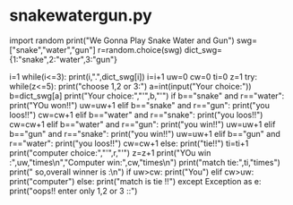 # snakewatergun.py
<p>import random
print("We Gonna Play Snake Water and Gun")
swg=["snake","water","gun"]
r=random.choice(swg)
dict_swg={1:"snake",2:"water",3:"gun"}

i=1
while(i<=3):
    print(i,".",dict_swg[i])
    i=i+1
uw=0
cw=0
ti=0
z=1
try:
    while(z<=5):
        print("choose 1,2 or 3:")
        a=int(input("Your choice:"))
        b=dict_swg[a]
        print("Your choice:","'",b,"'")
        if b=="snake" and r=="water":
            print("YOu won!!")
            uw=uw+1
        elif b=="snake" and r=="gun":
            print("you loos!!")
            cw=cw+1
        elif b=="water" and r=="snake":
            print("you loos!!")
            cw=cw+1
        elif b=="water" and r=="gun":
            print("you win!!")
            uw=uw+1
        elif b=="gun" and r=="snake":
            print("you win!!")
            uw=uw+1
        elif b=="gun" and r=="water":
            print("you loos!!")
            cw=cw+1
        else:
            print("tie!!")
            ti=ti+1
        print("computer choice:","'",r,"'")
        z=z+1
    print("YOu win :",uw,"times\n","Computer win:",cw,"times\n")
    print("match tie:",ti,"times")
    print(" so,overall winner is :\n")
    if uw>cw:
        print("You")
    elif cw>uw:
        print("computer")
    else:
        print("match is tie !!")
except Exception as e:
    print("oops!! enter only 1,2 or 3 ::")
    
</p>
